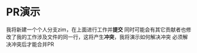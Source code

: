 # PR演示
我将新建一个个人分支zim，在上面进行工作并**提交**
同时可能会有其它贡献者也修改了我的工作涉及文件的同一行，这将产生**冲突**，我将演示如何解决冲突
必须解决冲突后才能合并PR


